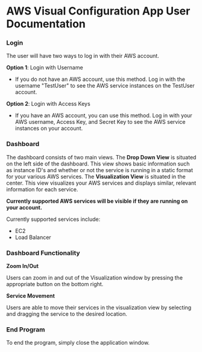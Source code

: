 # AWS Visual Configuration App User Documentation

### Login
The user will have two ways to log in with their AWS account.

**Option 1**: Login with Username
- If you do not have an AWS account, use this method. Log in with the username "TestUser" to see the AWS service instances on the TestUser account.

**Option 2**: Login with Access Keys
- If you have an AWS account, you can use this method. Log in with your AWS username, Access Key, and Secret Key to see the AWS service instances on your account.

### Dashboard

The dashboard consists of two main views.
The **Drop Down View** is situated on the left side of the dashboard. 
This view shows basic information such as instance ID's and whether or not the service is running in a static format for your various AWS services.
The **Visualization View** is situated in the center. This view visualizes your AWS services and displays similar, relevant information for each service.

**Currently supported AWS services will be visible if they are running on your account.**

Currently supported services include: 
- EC2
- Load Balancer

### Dashboard Functionality

**Zoom In/Out**

Users can zoom in and out of the Visualization window by pressing the appropriate button on the bottom right.

**Service Movement**

Users are able to move their services in the visualization view by selecting and dragging the service to the desired location.  

### End Program
To end the program, simply close the application window.
